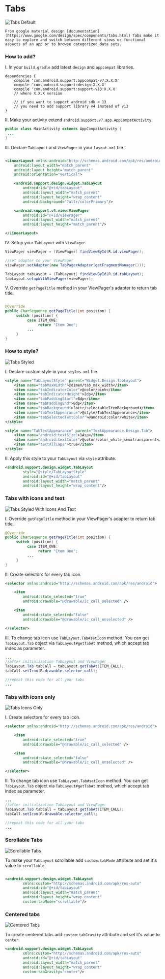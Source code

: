 # Tabs

![Tabs Default](../images/tabs_default.png)
    
    From google material design [documentation](https://www.google.com/design/spec/components/tabs.html) Tabs make it easy to explore and switch between different views or functional aspects of an app or to browse categorized data sets.


### How to add?

I. In your `build.gradle` add latest `design`  and `appcompat` libraries.

```
dependencies {
    compile 'com.android.support:appcompat-v7:X.X.X'
    compile 'com.android.support:design:X.X.X'
    compile 'com.android.support:support-v13:X.X.X'
    // where X.X.X version

    // if you want to support android sdk < 13
    // you need to add support library v4 instead of v13
}
```

II. Make your activity extend `android.support.v7.app.AppCompatActivity`. 

```java
public class MainActivity extends AppCompatActivity {
 ... 
}
```

III.  Declare `TabLayout` and `ViewPager` in your `layout.xml` file.


```xml

<LinearLayout xmlns:android="http://schemas.android.com/apk/res/android"
    android:layout_width="match_parent"
    android:layout_height="match_parent"
    android:orientation="vertical">

    <android.support.design.widget.TabLayout
        android:id="@+id/tabLayout"
        android:layout_width="match_parent"
        android:layout_height="wrap_content"
        android:background="?attr/colorPrimary"/>

    <android.support.v4.view.ViewPager
        android:id="@+id/viewPager"
        android:layout_width="match_parent"
        android:layout_height="match_parent"/>

</LinearLayout>
```

IV. Setup your `TabLayout` with `ViewPager`.

```java
ViewPager viewPager = (ViewPager) findViewById(R.id.viewPager);

//set adapter to your ViewPager
viewPager.setAdapter(new TabPagerAdapter(getFragmentManager()));

TabLayout tabLayout = (TabLayout) findViewById(R.id.tabLayout);
tabLayout.setupWithViewPager(viewPager);
```

V. Override `getPageTitle` method in your ViewPager's adapter to return tab title.

```java

@Override
public CharSequence getPageTitle(int position) {
     switch (position) {
          case ITEM_ONE:
               return "Item One";
          ...
     }
}
```

### How to style?

![Tabs Styled](../images/tabs_styled.png)

I. Declare custom style in your `styles.xml` file.

```xml
<style name="TabLayoutStyle" parent="Widget.Design.TabLayout">
    <item name="tabMaxWidth">@dimen/tab_max_width</item>
    <item name="tabIndicatorColor">@color/pink</item>
    <item name="tabIndicatorHeight">2dp</item>
    <item name="tabPaddingStart">8dp</item>
    <item name="tabPaddingEnd">8dp</item>
    <item name="tabBackground">?attr/selectableItemBackground</item>
    <item name="tabTextAppearance">@style/TabTextAppearance</item>
    <item name="tabSelectedTextColor">@android:color/white</item>
</style>

<style name="TabTextAppearance" parent="TextAppearance.Design.Tab">
    <item name="android:textSize">14sp</item>
    <item name="android:textColor">@color/color_white_semitransparent</item>
    <item name="textAllCaps">true</item>
</style>
```

II. Apply this style to your `TabLayout` via `style` attribute.

```xml
<android.support.design.widget.TabLayout
        style="@style/TabLayoutStyle"
        android:id="@+id/tabLayout"
        android:layout_width="match_parent"
        android:layout_height="wrap_content"/>
```


### Tabs with icons and text

![Tabs Styled With Icons And Text](../images/tabs_with_icons_and_text.png)

I. Override `getPageTitle` method in your ViewPager's adapter to return tab title.

```java
@Override
public CharSequence getPageTitle(int position) {
     switch (position) {
          case ITEM_ONE:
               return "Item One";
          ...
     }
}
```

II. Create selectors for every tab icon.

```xml
<selector xmlns:android="http://schemas.android.com/apk/res/android">

    <item
        android:state_selected="true"
        android:drawable="@drawable/ic_call_selected" />

    <item
        android:state_selected="false"
        android:drawable="@drawable/ic_call_unselected" />

</selector>
```

III. To change tab icon use `TabLayout.Tab#setIcon` method. You can get `TabLayout.Tab` object via `TabLayout#getTabAt` method, which accept tab index as parameter.

```java
...
//after initialization TabLayout and ViewPager
TabLayout.Tab tabCall = tabLayout.getTabAt(ITEM_CALL);
tabCall.setIcon(R.drawable.selector_call);

//repeat this code for all your tabs
...
```

### Tabs with icons only

![Tabs Icons Only](../images/tabs_with_icons_only.png)

I. Create selectors for every tab icon.

```xml
<selector xmlns:android="http://schemas.android.com/apk/res/android">

    <item
        android:state_selected="true"
        android:drawable="@drawable/ic_call_selected" />

    <item
        android:state_selected="false"
        android:drawable="@drawable/ic_call_unselected" />

</selector>
```

II. To change tab icon use `TabLayout.Tab#setIcon` method. You can get `TabLayout.Tab` object via `TabLayout#getTabAt` method, which accept tab index as parameter.

```java
...
//after initialization TabLayout and ViewPager
TabLayout.Tab tabCall = tabLayout.getTabAt(ITEM_CALL);
tabCall.setIcon(R.drawable.selector_call);

//repeat this code for all your tabs
...
```

### Scrollable Tabs

![Scrollable Tabs](../images/tabs_scrollable.png)

To make your `TabLayout` scrollable add `custom:tabMode` attribute and set it's value to `scrollable`.


```xml

<android.support.design.widget.TabLayout
        xmlns:custom="http://schemas.android.com/apk/res-auto"
        android:id="@+id/tabLayout"
        android:layout_width="match_parent"
        android:layout_height="wrap_content"
        custom:tabMode="scrollable"/>
```
 
### Сentered tabs

![Centered Tabs](../images/tabs_centered.png)

To create centered tabs add `custom:tabGravity` attribute and set it's value to `center`.

```xml
<android.support.design.widget.TabLayout
        xmlns:custom="http://schemas.android.com/apk/res-auto"
        android:id="@+id/tabLayout"
        android:layout_width="match_parent"
        android:layout_height="wrap_content"
        custom:tabGravity="center"/>
```
